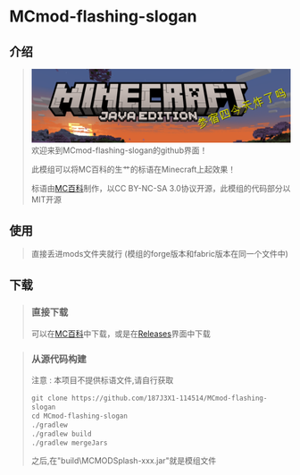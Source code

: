 # MCmod-flashing-slogan
 
## 介绍
>![模组展示](https://raw.githubusercontent.com/187J3X1-114514/MCmod-flashing-slogan/refs/heads/1.20.1/logo.png)
> 欢迎来到MCmod-flashing-slogan的github界面！
>
> 此模组可以将MC百科的生艹的标语在Minecraft上起效果！
>
>标语由[MC百科](https://www.mcmod.cn/)制作，以CC BY-NC-SA 3.0协议开源，此模组的代码部分以MIT开源

## 使用
> 直接丢进mods文件夹就行 (模组的forge版本和fabric版本在同一个文件中)
## 下载
> ### 直接下载
> 可以在[MC百科](https://www.mcmod.cn/download/8567.html)中下载，或是在[Releases](https://github.com/187J3X1-114514/MCmod-flashing-slogan/releases)界面中下载

> ### 从源代码构建
> 注意 : 本项目不提供标语文件,请自行获取
>
>```
> git clone https://github.com/187J3X1-114514/MCmod-flashing-slogan
> cd MCmod-flashing-slogan
> ./gradlew
> ./gradlew build
> ./gradlew mergeJars
>```
>之后,在"build\MCMODSplash-xxx.jar"就是模组文件
